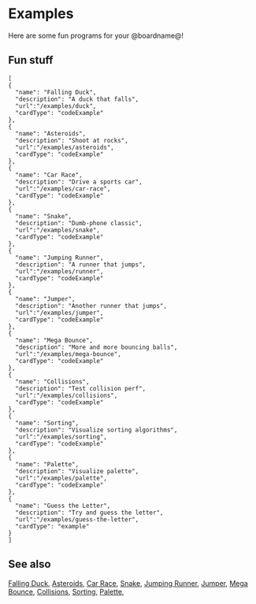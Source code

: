 # Examples

Here are some fun programs for your @boardname@!

## Fun stuff

```codecard
[
{
  "name": "Falling Duck",
  "description": "A duck that falls",
  "url":"/examples/duck",
  "cardType": "codeExample"
},
{
  "name": "Asteroids",
  "description": "Shoot at rocks",
  "url":"/examples/asteroids",
  "cardType": "codeExample"
},
{
  "name": "Car Race",
  "description": "Drive a sports car",
  "url":"/examples/car-race",
  "cardType": "codeExample"
},
{
  "name": "Snake",
  "description": "Dumb-phone classic",
  "url":"/examples/snake",
  "cardType": "codeExample"
},
{
  "name": "Jumping Runner",
  "description": "A runner that jumps",
  "url":"/examples/runner",
  "cardType": "codeExample"
},
{
  "name": "Jumper",
  "description": "Another runner that jumps",
  "url":"/examples/jumper",
  "cardType": "codeExample"
},
{
  "name": "Mega Bounce",
  "description": "More and more bouncing balls",
  "url":"/examples/mega-bounce",
  "cardType": "codeExample"
},
{
  "name": "Collisions",
  "description": "Test collision perf",
  "url":"/examples/collisions",
  "cardType": "codeExample"
},
{
  "name": "Sorting",
  "description": "Visualize sorting algorithms",
  "url":"/examples/sorting",
  "cardType": "codeExample"
},
{
  "name": "Palette",
  "description": "Visualize palette",
  "url":"/examples/palette",
  "cardType": "codeExample"
},
{
  "name": "Guess the Letter",
  "description": "Try and guess the letter",
  "url":"/examples/guess-the-letter",
  "cardType": "example"
}
]
```

## See also

[Falling Duck](/examples/duck),
[Asteroids](/examples/asteroids),
[Car Race](/examples/car-race),
[Snake](/examples/snake),
[Jumping Runner](/examples/runner),
[Jumper](/examples/jumper),
[Mega Bounce](/examples/mega-bounce),
[Collisions](/examples/collisions),
[Sorting](/examples/sorting),
[Palette](/examples/palette),
